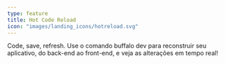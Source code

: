 ```yaml
---
type: feature
title: Hot Code Reload
icon: "images/landing_icons/hotreload.svg"
---
```


Code, save, refresh. Use o comando buffalo dev para reconstruir seu aplicativo, do back-end ao front-end, e veja as alterações em tempo real!